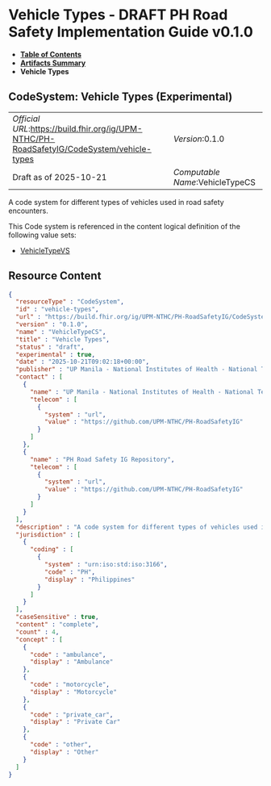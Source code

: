 # Vehicle Types - DRAFT PH Road Safety Implementation Guide v0.1.0

* [**Table of Contents**](toc.md)
* [**Artifacts Summary**](artifacts.md)
* **Vehicle Types**

## CodeSystem: Vehicle Types (Experimental) 

| | |
| :--- | :--- |
| *Official URL*:https://build.fhir.org/ig/UPM-NTHC/PH-RoadSafetyIG/CodeSystem/vehicle-types | *Version*:0.1.0 |
| Draft as of 2025-10-21 | *Computable Name*:VehicleTypeCS |

 
A code system for different types of vehicles used in road safety encounters. 

 This Code system is referenced in the content logical definition of the following value sets: 

* [VehicleTypeVS](ValueSet-vs-rs-vehicle-type.md)



## Resource Content

```json
{
  "resourceType" : "CodeSystem",
  "id" : "vehicle-types",
  "url" : "https://build.fhir.org/ig/UPM-NTHC/PH-RoadSafetyIG/CodeSystem/vehicle-types",
  "version" : "0.1.0",
  "name" : "VehicleTypeCS",
  "title" : "Vehicle Types",
  "status" : "draft",
  "experimental" : true,
  "date" : "2025-10-21T09:02:18+00:00",
  "publisher" : "UP Manila - National Institutes of Health - National Telehealth Center",
  "contact" : [
    {
      "name" : "UP Manila - National Institutes of Health - National Telehealth Center",
      "telecom" : [
        {
          "system" : "url",
          "value" : "https://github.com/UPM-NTHC/PH-RoadSafetyIG"
        }
      ]
    },
    {
      "name" : "PH Road Safety IG Repository",
      "telecom" : [
        {
          "system" : "url",
          "value" : "https://github.com/UPM-NTHC/PH-RoadSafetyIG"
        }
      ]
    }
  ],
  "description" : "A code system for different types of vehicles used in road safety encounters.",
  "jurisdiction" : [
    {
      "coding" : [
        {
          "system" : "urn:iso:std:iso:3166",
          "code" : "PH",
          "display" : "Philippines"
        }
      ]
    }
  ],
  "caseSensitive" : true,
  "content" : "complete",
  "count" : 4,
  "concept" : [
    {
      "code" : "ambulance",
      "display" : "Ambulance"
    },
    {
      "code" : "motorcycle",
      "display" : "Motorcycle"
    },
    {
      "code" : "private_car",
      "display" : "Private Car"
    },
    {
      "code" : "other",
      "display" : "Other"
    }
  ]
}

```
